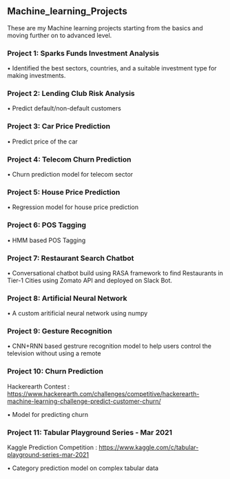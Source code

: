 ﻿## Machine_learning_Projects

These are my Machine learning projects starting from the basics and moving further on to advanced level.

### Project 1: Sparks Funds Investment Analysis

• Identified the best sectors, countries, and a suitable investment type for making investments.

### Project 2: Lending Club Risk Analysis

• Predict default/non-default customers

### Project 3: Car Price Prediction

• Predict price of the car

### Project 4: Telecom Churn Prediction

• Churn prediction model for telecom sector

### Project 5: House Price Prediction

• Regression model for house price prediction

### Project 6: POS Tagging

• HMM based POS Tagging

### Project 7: Restaurant Search Chatbot

• Conversational chatbot build using RASA framework to find Restaurants in Tier-1 Cities using Zomato API and deployed on Slack Bot.

### Project 8: Artificial Neural Network

• A custom aritificial neural network using numpy

### Project 9: Gesture Recognition

• CNN+RNN based gestrure recognition model to help users control the television without using a remote

### Project 10: Churn Prediction
Hackerearth Contest : https://www.hackerearth.com/challenges/competitive/hackerearth-machine-learning-challenge-predict-customer-churn/

• Model for predicting churn

### Project 11: Tabular Playground Series - Mar 2021
Kaggle Prediction Competition : https://www.kaggle.com/c/tabular-playground-series-mar-2021

• Category prediction model on complex tabular data
